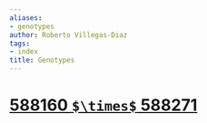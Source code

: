 ```yaml
---
aliases:
- genotypes
author: Roberto Villegas-Diaz
tags:
- index
title: Genotypes
---
```


# [588160 `$\times$` 588271](/588160X588271)